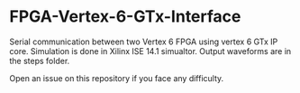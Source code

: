 # FPGA-Vertex-6-GTx-Interface
Serial communication between two Vertex 6 FPGA using vertex 6 GTx IP core. Simulation is done in Xilinx ISE 14.1 simualtor. Output waveforms are in the steps folder.

Open an issue on this repository if you face any difficulty.
